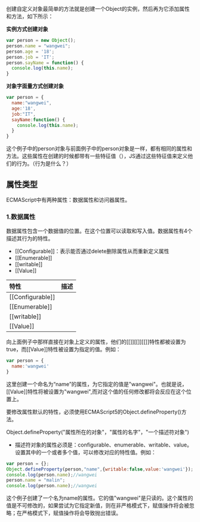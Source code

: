 创建自定义对象最简单的方法就是创建一个Object的实例，然后再为它添加属性和方法，如下所示：

**实例方式创建对象**
```javascript
var person = new Object();
person.name = "wangwei";
person.age = '18';
person.job = 'IT';
person.sayName = function() {
  console.log(this.name);
}
```

**对象字面量方式创建对象**
```javascript
var person = {
  name:"wangwei",
  age:'18',
  job:"IT",
  sayName:function() {
    console.log(this.name);
  }
}
```
这个例子中的person对象与前面例子中的person对象是一样，都有相同的属性和方法。这些属性在创建的时候都带有一些特征值（），JS通过这些特征值来定义他们的行为。（行为是什么？）

## 属性类型
ECMAScript中有两种属性：数据属性和访问器属性。
### 1.数据属性
数据属性包含一个数据值的位置。在这个位置可以读取和写入值。数据属性有4个描述其行为的特性。
- [[Configurable]]：表示能否通过delete删除属性从而重新定义属性
- [[Enumerable]]
- [[writable]]
- [[Value]]

|特性|描述|
|:------|:------|
|[[Configurable]]||
|[[Enumerable]]||
|[[writable]]||
|[[Value]]||

向上面例子中那样直接在对象上定义的属性，他们的[[]][[]][[]]特性都被设置为true，而[[Value]]特性被设置为指定的值。例如：
```javascript
var person = {
  name:'wangwei'
}
```
这里创建一个命名为“name”的属性，为它指定的值是"wangwei"。也就是说，[[Value]]特性将被设置为"wangwei",而对这个值的任何修改都将会反应在这个位置上。

要修改属性默认的特性，必须使用ECMAScript5的Object.defineProperty()方法。

Object.defineProperty("属性所在的对象"，"属性的名字"，"一个描述符对象")
- 描述符对象的属性必须是：configurable、enumerable、writable、value。设置其中的一个或者多个值，可以修改对应的特性值。例如：
```javascript
var person = {};
Object.defineProperty(person,"name",{writable:false,value:'wangwei'});
console.log(person.name);//wangwei
person.name = "malin";
console.log(person.name);//wangwei
```
这个例子创建了一个名为name的属性。它的值"wangwei"是只读的。这个属性的值是不可修改的，如果尝试为它指定新值，则在非严格模式下，赋值操作将会被忽略；在严格模式下，赋值操作将会导致抛出错误。

